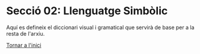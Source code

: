 # Secció 02: Llenguatge Simbòlic
Aquí es defineix el diccionari visual i gramatical que servirà de base per a la resta de l'arxiu.

[Tornar a l'inici](../README.md)
